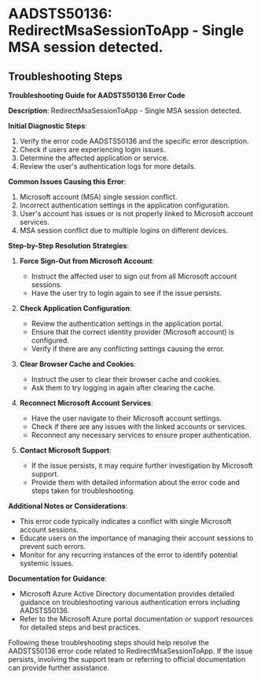# AADSTS50136: RedirectMsaSessionToApp - Single MSA session detected.


## Troubleshooting Steps
**Troubleshooting Guide for AADSTS50136 Error Code**

**Description**: RedirectMsaSessionToApp - Single MSA session detected.

**Initial Diagnostic Steps**:
1. Verify the error code AADSTS50136 and the specific error description.
2. Check if users are experiencing login issues.
3. Determine the affected application or service.
4. Review the user's authentication logs for more details.

**Common Issues Causing this Error**:
1. Microsoft account (MSA) single session conflict.
2. Incorrect authentication settings in the application configuration.
3. User's account has issues or is not properly linked to Microsoft account services.
4. MSA session conflict due to multiple logins on different devices.

**Step-by-Step Resolution Strategies**:
1. **Force Sign-Out from Microsoft Account**:
    - Instruct the affected user to sign out from all Microsoft account sessions.
    - Have the user try to login again to see if the issue persists.

2. **Check Application Configuration**:
    - Review the authentication settings in the application portal.
    - Ensure that the correct identity provider (Microsoft account) is configured.
    - Verify if there are any conflicting settings causing the error.

3. **Clear Browser Cache and Cookies**:
    - Instruct the user to clear their browser cache and cookies.
    - Ask them to try logging in again after clearing the cache.

4. **Reconnect Microsoft Account Services**:
    - Have the user navigate to their Microsoft account settings.
    - Check if there are any issues with the linked accounts or services.
    - Reconnect any necessary services to ensure proper authentication.

5. **Contact Microsoft Support**:
    - If the issue persists, it may require further investigation by Microsoft support.
    - Provide them with detailed information about the error code and steps taken for troubleshooting.

**Additional Notes or Considerations**:
- This error code typically indicates a conflict with single Microsoft account sessions.
- Educate users on the importance of managing their account sessions to prevent such errors.
- Monitor for any recurring instances of the error to identify potential systemic issues.

**Documentation for Guidance**:
- Microsoft Azure Active Directory documentation provides detailed guidance on troubleshooting various authentication errors including AADSTS50136.
- Refer to the Microsoft Azure portal documentation or support resources for detailed steps and best practices.

Following these troubleshooting steps should help resolve the AADSTS50136 error code related to RedirectMsaSessionToApp. If the issue persists, involving the support team or referring to official documentation can provide further assistance.